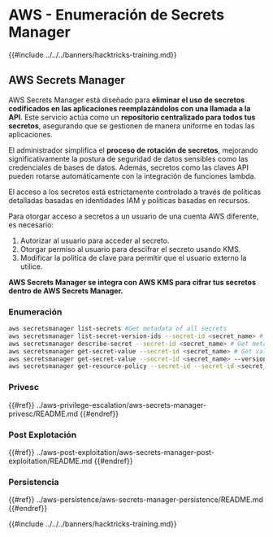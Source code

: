 # AWS - Enumeración de Secrets Manager

{{#include ../../../banners/hacktricks-training.md}}

## AWS Secrets Manager

AWS Secrets Manager está diseñado para **eliminar el uso de secretos codificados en las aplicaciones reemplazándolos con una llamada a la API**. Este servicio actúa como un **repositorio centralizado para todos tus secretos**, asegurando que se gestionen de manera uniforme en todas las aplicaciones.

El administrador simplifica el **proceso de rotación de secretos**, mejorando significativamente la postura de seguridad de datos sensibles como las credenciales de bases de datos. Además, secretos como las claves API pueden rotarse automáticamente con la integración de funciones lambda.

El acceso a los secretos está estrictamente controlado a través de políticas detalladas basadas en identidades IAM y políticas basadas en recursos.

Para otorgar acceso a secretos a un usuario de una cuenta AWS diferente, es necesario:

1. Autorizar al usuario para acceder al secreto.
2. Otorgar permiso al usuario para descifrar el secreto usando KMS.
3. Modificar la política de clave para permitir que el usuario externo la utilice.

**AWS Secrets Manager se integra con AWS KMS para cifrar tus secretos dentro de AWS Secrets Manager.**

### **Enumeración**
```bash
aws secretsmanager list-secrets #Get metadata of all secrets
aws secretsmanager list-secret-version-ids --secret-id <secret_name> # Get versions
aws secretsmanager describe-secret --secret-id <secret_name> # Get metadata
aws secretsmanager get-secret-value --secret-id <secret_name> # Get value
aws secretsmanager get-secret-value --secret-id <secret_name> --version-id <version-id> # Get value of a different version
aws secretsmanager get-resource-policy --secret-id --secret-id <secret_name>
```
### Privesc

{{#ref}}
../aws-privilege-escalation/aws-secrets-manager-privesc/README.md
{{#endref}}

### Post Explotación

{{#ref}}
../aws-post-exploitation/aws-secrets-manager-post-exploitation/README.md
{{#endref}}

### Persistencia

{{#ref}}
../aws-persistence/aws-secrets-manager-persistence/README.md
{{#endref}}

{{#include ../../../banners/hacktricks-training.md}}
